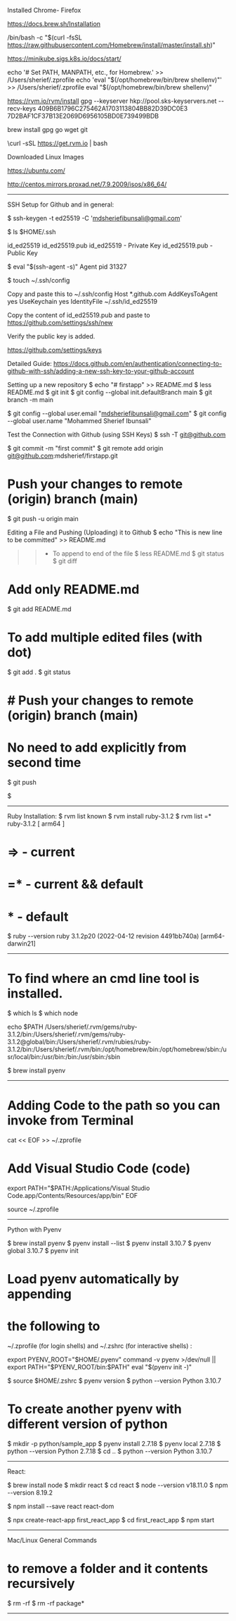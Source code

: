 Installed Chrome- Firefox 

https://docs.brew.sh/Installation

/bin/bash -c "$(curl -fsSL https://raw.githubusercontent.com/Homebrew/install/master/install.sh)"

https://minikube.sigs.k8s.io/docs/start/

echo '# Set PATH, MANPATH, etc., for Homebrew.' >> /Users/sherief/.zprofile
echo 'eval "$(/opt/homebrew/bin/brew shellenv)"' >> /Users/sherief/.zprofile
eval "$(/opt/homebrew/bin/brew shellenv)"

https://rvm.io/rvm/install
gpg --keyserver hkp://pool.sks-keyservers.net --recv-keys 409B6B1796C275462A1703113804BB82D39DC0E3 7D2BAF1CF37B13E2069D6956105BD0E739499BDB

brew install gpg go wget git

\curl -sSL https://get.rvm.io | bash


Downloaded Linux Images

https://ubuntu.com/

http://centos.mirrors.proxad.net/7.9.2009/isos/x86_64/



----------------------------------

SSH Setup for Github and in general:

$ ssh-keygen -t ed25519 -C 'mdsheriefibunsali@gmail.com'

$ ls $HOME/.ssh

id_ed25519	id_ed25519.pub
id_ed25519 - Private Key
id_ed25519.pub - Public Key

$ eval "$(ssh-agent -s)"
Agent pid 31327

$ touch ~/.ssh/config

Copy and paste this to ~/.ssh/config
Host *.github.com
  AddKeysToAgent yes
  UseKeychain yes
  IdentityFile ~/.ssh/id_ed25519

Copy the content of id_ed25519.pub and paste to https://github.com/settings/ssh/new 

Verify the public key is added.

https://github.com/settings/keys

Detailed Guide:
https://docs.github.com/en/authentication/connecting-to-github-with-ssh/adding-a-new-ssh-key-to-your-github-account

Setting up a new repository
$ echo "# firstapp" >> README.md
$ less README.md
$ git init
$ git config --global init.defaultBranch main
$ git branch -m main

$ git config --global user.email "mdsheriefibunsali@gmail.com"
$ git config --global user.name "Mohammed Sherief Ibunsali"

Test the Connection with Github (using SSH Keys)
$ ssh -T git@github.com

$ git commit -m "first commit"
$ git remote add origin git@github.com:mdsherief/firstapp.git
# Push your changes to remote (origin) branch (main)
$ git push -u origin main

Editing a File and Pushing (Uploading) it to Github
$ echo "This is new line to be committed" >> README.md
  >> - To append to end of the file
$ less README.md
$ git status
$ git diff
# Add only README.md
$ git add README.md
# To add multiple edited files (with dot)
$ git add . 
$ git status
# # Push your changes to remote (origin) branch (main) 
# No need to add explicitly from second time
$ git push

$

----------------------------------

Ruby Installation:
$ rvm list known
$ rvm install ruby-3.1.2
$ rvm list
   =* ruby-3.1.2 [ arm64 ]

  # => - current
  # =* - current && default
  #  * - default

$ ruby --version
ruby 3.1.2p20 (2022-04-12 revision 4491bb740a) [arm64-darwin21]

-------------------------
# To find where an cmd line tool is installed.
$ which ls
$ which node

echo $PATH
/Users/sherief/.rvm/gems/ruby-3.1.2/bin:/Users/sherief/.rvm/gems/ruby-3.1.2@global/bin:/Users/sherief/.rvm/rubies/ruby-3.1.2/bin:/Users/sherief/.rvm/bin:/opt/homebrew/bin:/opt/homebrew/sbin:/usr/local/bin:/usr/bin:/bin:/usr/sbin:/sbin


$ brew install pyenv


-----------------------------
# Adding Code to the path so you can invoke from Terminal

cat << EOF >> ~/.zprofile
# Add Visual Studio Code (code)
export PATH="\$PATH:/Applications/Visual Studio Code.app/Contents/Resources/app/bin"
EOF

source ~/.zprofile

-------
Python with Pyenv

$ brew install pyenv
$ pyenv install --list
$ pyenv install  3.10.7
$ pyenv global 3.10.7
$ pyenv init

# Load pyenv automatically by appending
# the following to
~/.zprofile (for login shells)
and ~/.zshrc (for interactive shells) :

export PYENV_ROOT="$HOME/.pyenv"
command -v pyenv >/dev/null || export PATH="$PYENV_ROOT/bin:$PATH"
eval "$(pyenv init -)"

$ source $HOME/.zshrc
$ pyenv version
$ python --version
Python 3.10.7

# To create another pyenv with different version of python
$ mkdir -p python/sample_app
$ pyenv install 2.7.18
$ pyenv local  2.7.18
$ python --version
Python 2.7.18
$ cd ..
$ python --version
Python 3.10.7

---------
React:

$ brew install node
$ mkdir react
$ cd react
$ node --version
v18.11.0
$ npm --version
8.19.2

$ npm install --save react react-dom

$ npx create-react-app first_react_app
$ cd first_react_app
$ npm start 

-------
Mac/Linux General Commands
# to remove a folder and it contents recursively
$ rm -rf <folder>
$ rm -rf package*

-------
